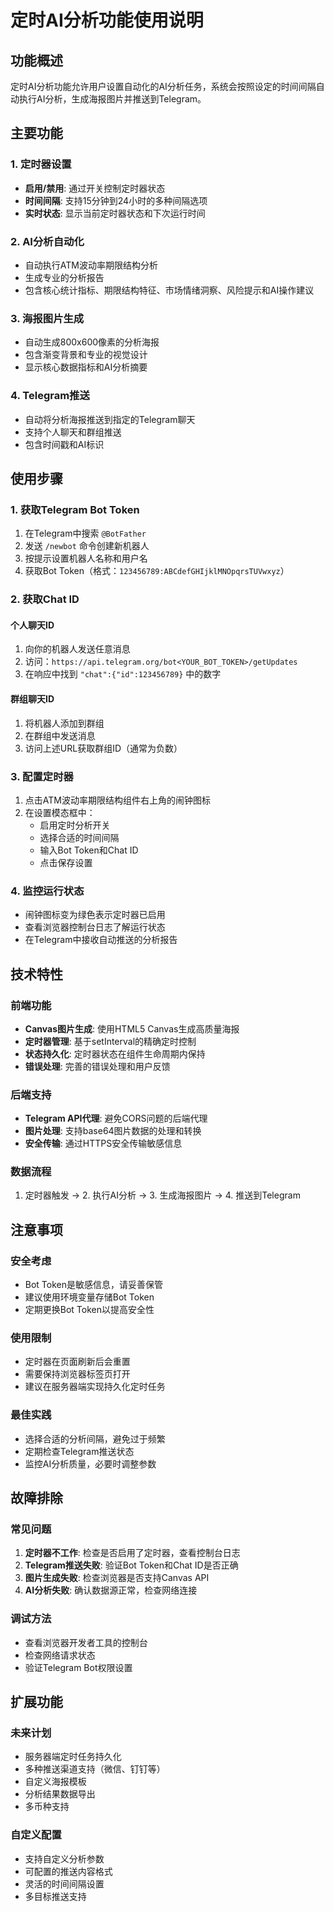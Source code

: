 # 定时AI分析功能使用说明

## 功能概述

定时AI分析功能允许用户设置自动化的AI分析任务，系统会按照设定的时间间隔自动执行AI分析，生成海报图片并推送到Telegram。

## 主要功能

### 1. 定时器设置
- **启用/禁用**: 通过开关控制定时器状态
- **时间间隔**: 支持15分钟到24小时的多种间隔选项
- **实时状态**: 显示当前定时器状态和下次运行时间

### 2. AI分析自动化
- 自动执行ATM波动率期限结构分析
- 生成专业的分析报告
- 包含核心统计指标、期限结构特征、市场情绪洞察、风险提示和AI操作建议

### 3. 海报图片生成
- 自动生成800x600像素的分析海报
- 包含渐变背景和专业的视觉设计
- 显示核心数据指标和AI分析摘要

### 4. Telegram推送
- 自动将分析海报推送到指定的Telegram聊天
- 支持个人聊天和群组推送
- 包含时间戳和AI标识

## 使用步骤

### 1. 获取Telegram Bot Token
1. 在Telegram中搜索 `@BotFather`
2. 发送 `/newbot` 命令创建新机器人
3. 按提示设置机器人名称和用户名
4. 获取Bot Token（格式：`123456789:ABCdefGHIjklMNOpqrsTUVwxyz`）

### 2. 获取Chat ID
#### 个人聊天ID
1. 向你的机器人发送任意消息
2. 访问：`https://api.telegram.org/bot<YOUR_BOT_TOKEN>/getUpdates`
3. 在响应中找到 `"chat":{"id":123456789}` 中的数字

#### 群组聊天ID
1. 将机器人添加到群组
2. 在群组中发送消息
3. 访问上述URL获取群组ID（通常为负数）

### 3. 配置定时器
1. 点击ATM波动率期限结构组件右上角的闹钟图标
2. 在设置模态框中：
   - 启用定时分析开关
   - 选择合适的时间间隔
   - 输入Bot Token和Chat ID
   - 点击保存设置

### 4. 监控运行状态
- 闹钟图标变为绿色表示定时器已启用
- 查看浏览器控制台日志了解运行状态
- 在Telegram中接收自动推送的分析报告

## 技术特性

### 前端功能
- **Canvas图片生成**: 使用HTML5 Canvas生成高质量海报
- **定时器管理**: 基于setInterval的精确定时控制
- **状态持久化**: 定时器状态在组件生命周期内保持
- **错误处理**: 完善的错误处理和用户反馈

### 后端支持
- **Telegram API代理**: 避免CORS问题的后端代理
- **图片处理**: 支持base64图片数据的处理和转换
- **安全传输**: 通过HTTPS安全传输敏感信息

### 数据流程
1. 定时器触发 → 2. 执行AI分析 → 3. 生成海报图片 → 4. 推送到Telegram

## 注意事项

### 安全考虑
- Bot Token是敏感信息，请妥善保管
- 建议使用环境变量存储Bot Token
- 定期更换Bot Token以提高安全性

### 使用限制
- 定时器在页面刷新后会重置
- 需要保持浏览器标签页打开
- 建议在服务器端实现持久化定时任务

### 最佳实践
- 选择合适的分析间隔，避免过于频繁
- 定期检查Telegram推送状态
- 监控AI分析质量，必要时调整参数

## 故障排除

### 常见问题
1. **定时器不工作**: 检查是否启用了定时器，查看控制台日志
2. **Telegram推送失败**: 验证Bot Token和Chat ID是否正确
3. **图片生成失败**: 检查浏览器是否支持Canvas API
4. **AI分析失败**: 确认数据源正常，检查网络连接

### 调试方法
- 查看浏览器开发者工具的控制台
- 检查网络请求状态
- 验证Telegram Bot权限设置

## 扩展功能

### 未来计划
- 服务器端定时任务持久化
- 多种推送渠道支持（微信、钉钉等）
- 自定义海报模板
- 分析结果数据导出
- 多币种支持

### 自定义配置
- 支持自定义分析参数
- 可配置的推送内容格式
- 灵活的时间间隔设置
- 多目标推送支持 